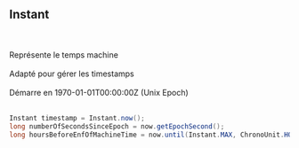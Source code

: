## Instant
<br><br>
Représente le temps machine
<br><br>
Adapté pour gérer les timestamps
<br><br>
Démarre en 1970-01-01T00:00:00Z (Unix Epoch)
<br><br>
```java
Instant timestamp = Instant.now();
long numberOfSecondsSinceEpoch = now.getEpochSecond();
long hoursBeforeEnfOfMachineTime = now.until(Instant.MAX, ChronoUnit.HOURS); 
```
<br><br>
